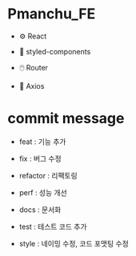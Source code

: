 # Pmanchu_FE

- ⚙️ React

- 💅 styled-components
- 🖱️ Router

- 🛜 Axios

# commit message

- feat : 기능 추가

- fix : 버그 수정

- refactor : 리팩토링

- perf : 성능 개선

- docs : 문서화

- test : 테스트 코드 추가

- style : 네이밍 수정, 코드 포맷팅 수정

